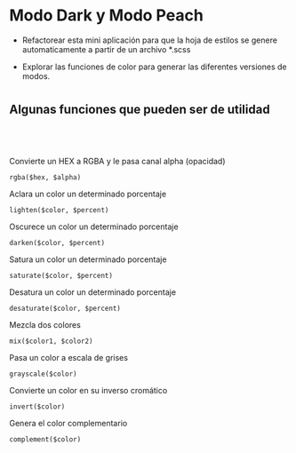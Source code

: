 # Modo Dark y Modo Peach

* Refactorear esta mini aplicación para que la hoja de estilos se genere automaticamente a partir de un archivo *.scss

* Explorar las funciones de color para generar las diferentes versiones de modos.

# 

## Algunas funciones que pueden ser de utilidad

## &nbsp;
Convierte un HEX a RGBA y le pasa canal alpha (opacidad)
```
rgba($hex, $alpha)
```
Aclara un color un determinado porcentaje
```
lighten($color, $percent)
```

Oscurece un color un determinado porcentaje
```
darken($color, $percent)
```
Satura un color un determinado porcentaje
```
saturate($color, $percent)
```
Desatura un color un determinado porcentaje
```
desaturate($color, $percent)
```
Mezcla dos colores
```
mix($color1, $color2)
```
Pasa un color a escala de grises
```
grayscale($color)
```
Convierte un color en su inverso cromático
```
invert($color)
```
Genera el color complementario
```
complement($color)
```
